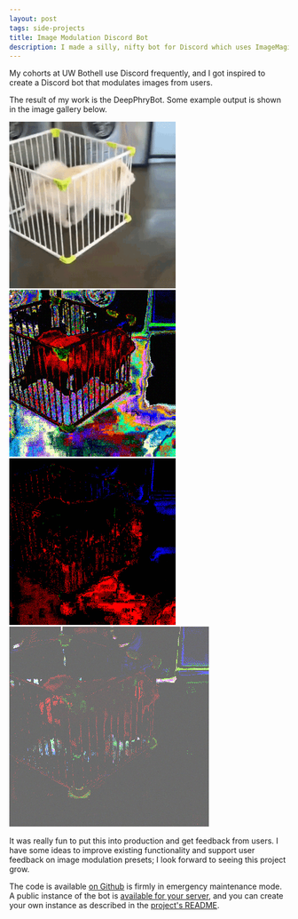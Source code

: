 ```yaml
---
layout: post
tags: side-projects
title: Image Modulation Discord Bot
description: I made a silly, nifty bot for Discord which uses ImageMagick bindings for Python.
---
```


My cohorts at UW Bothell use Discord frequently, and I got inspired to create a Discord bot that modulates images from users. 

The result of my work is the DeepPhryBot. Some example output is shown in the image gallery below. 

![original gif](/public/images/phryer/run_doggo_0.gif) ![processed gif 1](/public/images/phryer/run_doggo_1.gif) ![processed gif 2](/public/images/phryer/run_doggo_2.gif) ![processed gif 3](/public/images/phryer/run_doggo_3.gif) 

It was really fun to put this into production and get feedback from users. I have some ideas to improve existing functionality and support user feedback on image modulation presets; I look forward to seeing this project grow.

The code is available [on Github](https://www.github.com/etcadinfinitum/DiscordDeepPhryer) is firmly in emergency maintenance mode. A public instance of the bot is [available for your server](https://discordapp.com/oauth2/authorize?client_id=521562757787811841&scope=bot&permissions=100416), and you can create your own instance as described in the [project's README](href="https://github.com/etcadinfinitum/DiscordDeepPhryer/blob/master/README.md).
